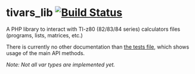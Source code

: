 # tivars_lib [![Build Status](https://travis-ci.org/adriweb/tivars_lib.svg)](https://travis-ci.org/adriweb/tivars_lib)
A PHP library to interact with TI-z80 (82/83/84 series) calculators files (programs, lists, matrices, etc.)

There is currently no other documentation than [the tests file](tests.php), which shows usage of the main API methods.

_Note: Not all var types are implemented yet._